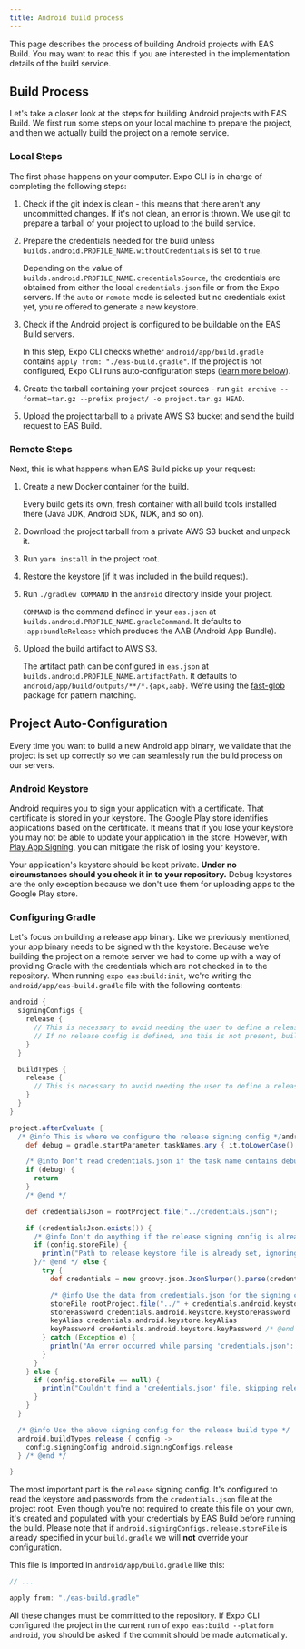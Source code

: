 ```yaml
---
title: Android build process
---
```


This page describes the process of building Android projects with EAS Build. You may want to read this if you are interested in the implementation details of the build service.

## Build Process

Let's take a closer look at the steps for building Android projects with EAS Build. We first run some steps on your local machine to prepare the project, and then we actually build the project on a remote service.

### Local Steps

The first phase happens on your computer. Expo CLI is in charge of completing the following steps:

1. Check if the git index is clean - this means that there aren't any uncommitted changes. If it's not clean, an error is thrown. We use git to prepare a tarball of your project to upload to the build service.
2. Prepare the credentials needed for the build unless `builds.android.PROFILE_NAME.withoutCredentials` is set to `true`.

   Depending on the value of `builds.android.PROFILE_NAME.credentialsSource`, the credentials are obtained from either the local `credentials.json` file or from the Expo servers. If the `auto` or `remote` mode is selected but no credentials exist yet, you're offered to generate a new keystore.

3. Check if the Android project is configured to be buildable on the EAS Build servers.

   In this step, Expo CLI checks whether `android/app/build.gradle` contains `apply from: "./eas-build.gradle"`.
   If the project is not configured, Expo CLI runs auto-configuration steps ([learn more below](#project-auto-configuration)).

4. Create the tarball containing your project sources - run `git archive --format=tar.gz --prefix project/ -o project.tar.gz HEAD`.
5. Upload the project tarball to a private AWS S3 bucket and send the build request to EAS Build.

### Remote Steps

Next, this is what happens when EAS Build picks up your request:

1. Create a new Docker container for the build.

   Every build gets its own, fresh container with all build tools installed there (Java JDK, Android SDK, NDK, and so on).

2. Download the project tarball from a private AWS S3 bucket and unpack it.
3. Run `yarn install` in the project root.
4. Restore the keystore (if it was included in the build request).
5. Run `./gradlew COMMAND` in the `android` directory inside your project.

   `COMMAND` is the command defined in your `eas.json` at `builds.android.PROFILE_NAME.gradleCommand`. It defaults to `:app:bundleRelease` which produces the AAB (Android App Bundle).

6. Upload the build artifact to AWS S3.

   The artifact path can be configured in `eas.json` at `builds.android.PROFILE_NAME.artifactPath`. It defaults to `android/app/build/outputs/**/*.{apk,aab}`. We're using the [fast-glob](https://github.com/mrmlnc/fast-glob#pattern-syntax) package for pattern matching.

## Project Auto-Configuration

Every time you want to build a new Android app binary, we validate that the project is set up correctly so we can seamlessly run the build process on our servers.

### Android Keystore

Android requires you to sign your application with a certificate. That certificate is stored in your keystore. The Google Play store identifies applications based on the certificate. It means that if you lose your keystore you may not be able to update your application in the store. However, with [Play App Signing](https://developer.android.com/studio/publish/app-signing#app-signing-google-play), you can mitigate the risk of losing your keystore.

Your application's keystore should be kept private. **Under no circumstances should you check it in to your repository.** Debug keystores are the only exception because we don't use them for uploading apps to the Google Play store.

### Configuring Gradle

Let's focus on building a release app binary. Like we previously mentioned, your app binary needs to be signed with the keystore. Because we're building the project on a remote server we had to come up with a way of providing Gradle with the credentials which are not checked in to the repository. When running `expo eas:build:init`, we're writing the `android/app/eas-build.gradle` file with the following contents:

```groovy
android {
  signingConfigs {
    release {
      // This is necessary to avoid needing the user to define a release signing config manually
      // If no release config is defined, and this is not present, build for assembleRelease will crash
    }
  }

  buildTypes {
    release {
      // This is necessary to avoid needing the user to define a release build type manually
    }
  }
}

project.afterEvaluate {
  /* @info This is where we configure the release signing config */android.signingConfigs.release/* @end */ { config ->
    def debug = gradle.startParameter.taskNames.any { it.toLowerCase().contains('debug') }

    /* @info Don't read credentials.json if the task name contains debug */
    if (debug) {
      return
    }
    /* @end */

    def credentialsJson = rootProject.file("../credentials.json");

    if (credentialsJson.exists()) {
      /* @info Don't do anything if the release signing config is already defined in build.gradle */
      if (config.storeFile) {
        println("Path to release keystore file is already set, ignoring 'credentials.json'")
      }/* @end */ else {
        try {
          def credentials = new groovy.json.JsonSlurper().parse(credentialsJson)

          /* @info Use the data from credentials.json for the signing config */
          storeFile rootProject.file("../" + credentials.android.keystore.keystorePath)
          storePassword credentials.android.keystore.keystorePassword
          keyAlias credentials.android.keystore.keyAlias
          keyPassword credentials.android.keystore.keyPassword /* @end */
        } catch (Exception e) {
          println("An error occurred while parsing 'credentials.json': " + e.message)
        }
      }
    } else {
      if (config.storeFile == null) {
        println("Couldn't find a 'credentials.json' file, skipping release keystore configuration")
      }
    }
  }

  /* @info Use the above signing config for the release build type */
  android.buildTypes.release { config ->
    config.signingConfig android.signingConfigs.release
  } /* @end */

}
```

The most important part is the `release` signing config. It's configured to read the keystore and passwords from the `credentials.json` file at the project root. Even though you're not required to create this file on your own, it's created and populated with your credentials by EAS Build before running the build. Please note that if `android.signingConfigs.release.storeFile` is already specified in your `build.gradle` we will **not** override your configuration.

This file is imported in `android/app/build.gradle` like this:

```groovy
// ...

apply from: "./eas-build.gradle"
```

All these changes must be committed to the repository. If Expo CLI configured the project in the current run of `expo eas:build --platform android`, you should be asked if the commit should be made automatically.
